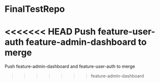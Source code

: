 # FinalTestRepo
<<<<<<< HEAD
Push feature-user-auth feature-admin-dashboard to merge
=======
Push feature-admin-dashboard and feature-user-auth to merge
>>>>>>> feature-admin-dashboard
